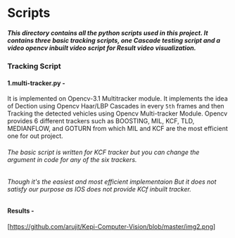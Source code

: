 
# Scripts

##### This directory contains all the python scripts used in this project. It contains three basic tracking scripts, one Cascade testing script and a video opencv inbuilt video script for Result video visualization.

### Tracking Script

#### 1.multi-tracker.py - 
It is implemented on Opencv-3.1 Multitracker module. It implements the idea of Dection using Opencv Haar/LBP Cascades in every `5th` frames and then Tracking the detected vehicles using Opencv Multi-tracker Module. Opencv provides 6 different trackers such as  BOOSTING, MIL, KCF, TLD, MEDIANFLOW, and GOTURN from which MIL and KCF are the most efficient one for out project.
###### The basic script is written for KCF tracker but you can change the argument in code for any of the six trackers.

###### Though it's the easiest and most efficient implementaion But it does not satisfy our purpose as IOS does not provide KCf inbuilt tracker.

#### Results -

[https://github.com/arujit/Kepi-Computer-Vision/blob/master/img2.png]


